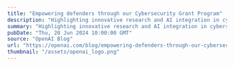 ```yaml
---
title: "Empowering defenders through our Cybersecurity Grant Program"
description: "Highlighting innovative research and AI integration in cybersecurity"
summary: "Highlighting innovative research and AI integration in cybersecurity"
pubDate: "Thu, 20 Jun 2024 10:00:00 GMT"
source: "OpenAI Blog"
url: "https://openai.com/blog/empowering-defenders-through-our-cybersecurity-grant-program"
thumbnail: "/assets/openai_logo.png"
---
```


